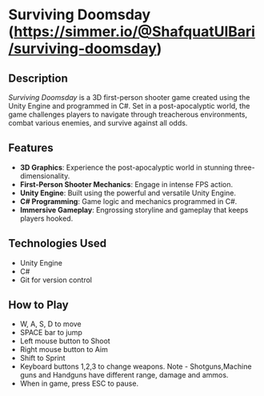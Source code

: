 # Surviving Doomsday (https://simmer.io/@ShafquatUlBari/surviving-doomsday)

## Description
*Surviving Doomsday* is a 3D first-person shooter game created using the Unity Engine and programmed in C#. Set in a post-apocalyptic world, the game challenges players to navigate through treacherous environments, combat various enemies, and survive against all odds.

## Features
- **3D Graphics**: Experience the post-apocalyptic world in stunning three-dimensionality.
- **First-Person Shooter Mechanics**: Engage in intense FPS action.
- **Unity Engine**: Built using the powerful and versatile Unity Engine.
- **C# Programming**: Game logic and mechanics programmed in C#.
- **Immersive Gameplay**: Engrossing storyline and gameplay that keeps players hooked.

## Technologies Used
- Unity Engine
- C#
- Git for version control

## How to Play
- W, A, S, D to move 
- SPACE bar to jump
- Left mouse button to Shoot
- Right mouse button to Aim
- Shift to Sprint
- Keyboard buttons 1,2,3 to change weapons. Note - Shotguns,Machine guns and Handguns have different range, damage and ammos. 
- When in game, press ESC to pause.
